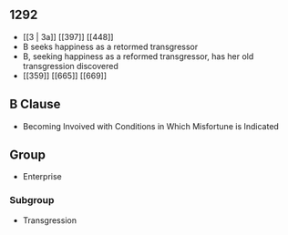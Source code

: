 ## 1292
- [[3 | 3a]] [[397]] [[448]] 
- B seeks happiness as a retormed transgressor
- B, seeking happiness as a reformed transgressor, has her old transgression discovered
- [[359]] [[665]] [[669]] 

## B Clause
- Becoming Invoived with Conditions in Which Misfortune is Indicated

## Group
- Enterprise

### Subgroup
- Transgression

